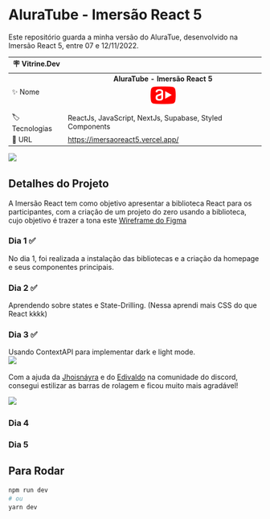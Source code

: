 # AluraTube - Imersão React 5
Este repositório guarda a minha versão do AluraTue, desenvolvido na Imersão React 5, entre 07 e 12/11/2022.

| :placard: Vitrine.Dev |     |
| -------------  | --- |
| :sparkles: Nome        | <center>**AluraTube - Imersão React 5** <br><img src="./public/favicon.png" /></center>
| :label: Tecnologias | ReactJs, JavaScript, NextJs, Supabase, Styled Components
| :rocket: URL         | https://imersaoreact5.vercel.app/

<!-- Inserir imagem com a #vitrinedev ao final do link -->
![](https://i.imgur.com/P671JRV.png#vitrinedev)

## Detalhes do Projeto
A Imersão React tem como objetivo apresentar a biblioteca React para os participantes, com a criação de um projeto do zero usando a biblioteca, cujo objetivo é trazer a tona este <a href="https://www.figma.com/file/1acrju7CLwHkSh6e7xEk9h/Aluratube">Wireframe do Figma</a>

### Dia 1 ✅
No dia 1, foi realizada a instalação das bibliotecas e a criação da homepage e seus componentes principais.

### Dia 2 ✅
Aprendendo sobre states e State-Drilling.
(Nessa aprendi mais CSS do que React kkkk)

### Dia 3 ✅
Usando ContextAPI para implementar dark e light mode. <br>
<img src="https://media.giphy.com/media/CJHCSlobvk3omn4dhn/giphy-downsized.gif" />

Com a ajuda da <a href="https://github.com/jhoisz">Jhoisnáyra</a> e do <a href="https://github.com/EdiJunior88">Edivaldo</a> na comunidade do discord, consegui estilizar as barras de rolagem e ficou muito mais agradável!

<img src="https://media.giphy.com/media/bfrFdB612gN6OKj1uy/giphy-downsized.gif" />

### Dia 4

### Dia 5

## Para Rodar
```bash
npm run dev
# ou
yarn dev
```
